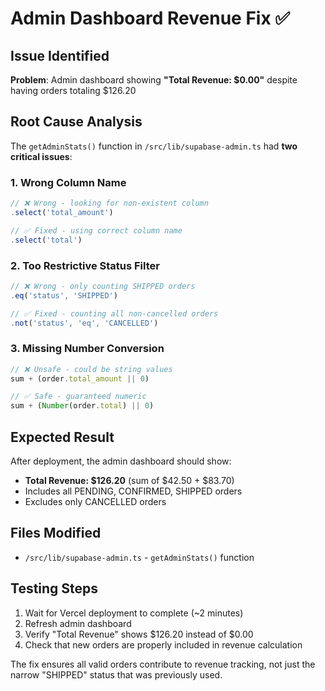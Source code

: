 # Admin Dashboard Revenue Fix ✅

## Issue Identified
**Problem**: Admin dashboard showing **"Total Revenue: $0.00"** despite having orders totaling $126.20

## Root Cause Analysis
The `getAdminStats()` function in `/src/lib/supabase-admin.ts` had **two critical issues**:

### 1. **Wrong Column Name**
```typescript
// ❌ Wrong - looking for non-existent column
.select('total_amount')

// ✅ Fixed - using correct column name
.select('total')
```

### 2. **Too Restrictive Status Filter** 
```typescript
// ❌ Wrong - only counting SHIPPED orders
.eq('status', 'SHIPPED')

// ✅ Fixed - counting all non-cancelled orders  
.not('status', 'eq', 'CANCELLED')
```

### 3. **Missing Number Conversion**
```typescript
// ❌ Unsafe - could be string values
sum + (order.total_amount || 0)

// ✅ Safe - guaranteed numeric
sum + (Number(order.total) || 0)
```

## Expected Result
After deployment, the admin dashboard should show:
- **Total Revenue: $126.20** (sum of $42.50 + $83.70)
- Includes all PENDING, CONFIRMED, SHIPPED orders
- Excludes only CANCELLED orders

## Files Modified
- `/src/lib/supabase-admin.ts` - `getAdminStats()` function

## Testing Steps
1. Wait for Vercel deployment to complete (~2 minutes)
2. Refresh admin dashboard
3. Verify "Total Revenue" shows $126.20 instead of $0.00
4. Check that new orders are properly included in revenue calculation

The fix ensures all valid orders contribute to revenue tracking, not just the narrow "SHIPPED" status that was previously used.

